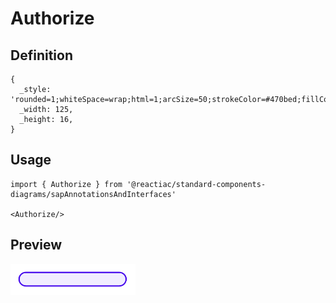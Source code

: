 # Authorize

## Definition

```
{
  _style: 'rounded=1;whiteSpace=wrap;html=1;arcSize=50;strokeColor=#470bed;fillColor=#f1edff;fontColor=#266f3a;strokeWidth=1.5;',
  _width: 125,
  _height: 16,
}
```

## Usage

```
import { Authorize } from '@reactiac/standard-components-diagrams/sapAnnotationsAndInterfaces'

<Authorize/>
```

## Preview

<img src="./authorize.png" width="200"/>
